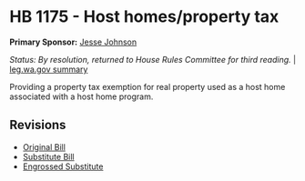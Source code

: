 # HB 1175 - Host homes/property tax
**Primary Sponsor:** [Jesse Johnson](/person/leg/johnson_je.md)

*Status: By resolution, returned to House Rules Committee for third reading.* | [leg.wa.gov summary](https://app.leg.wa.gov/billsummary?BillNumber=1175&Year=2021)

Providing a property tax exemption for real property used as a host home associated with a host home program. 

## Revisions
* [Original Bill](1/)
* [Substitute Bill](S/)
* [Engrossed Substitute](S.E/)
